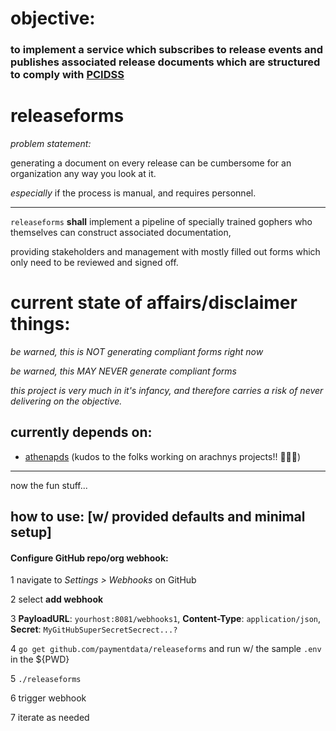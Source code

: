 # objective:

### to implement a service which subscribes to **release events** and publishes associated **release documents** which are structured to comply with [PCIDSS](https://pcicompliance.stanford.edu/sites/g/files/sbiybj7706/f/16._change_control_policy_0.pdf)

# releaseforms

_problem statement:_ 

generating a document on every release can be cumbersome for an organization any way you look at it.

*especially* if the process is manual, and requires personnel.

-----

`releaseforms` **shall** implement a pipeline of specially trained gophers who themselves can construct associated documentation, 

providing stakeholders and management with mostly filled out forms which only need to be reviewed and signed off.

# current state of affairs/disclaimer things:

_be warned, this is NOT generating compliant forms right now_

_be warned, this MAY NEVER generate compliant forms_

*this project is very much in it's infancy, and therefore carries a risk of never delivering on the objective.*


## currently depends on:

- [athenapds](https://github.com/arachnys/athenapdf)
 (kudos to the folks working on arachnys projects!! 👏👏👏)

-----

now the fun stuff...

## how to use: [w/ provided defaults and minimal setup]

#### Configure GitHub repo/org webhook:

1 navigate to _Settings > Webhooks_ on GitHub

2 select **add webhook**

3 **PayloadURL**: `yourhost:8081/webhooks1`, **Content-Type**: `application/json`, **Secret**: `MyGitHubSuperSecretSecrect...?`

4 `go get github.com/paymentdata/releaseforms` and run w/ the sample `.env` in the ${PWD}

5 `./releaseforms`

6 trigger webhook

7 iterate as needed
